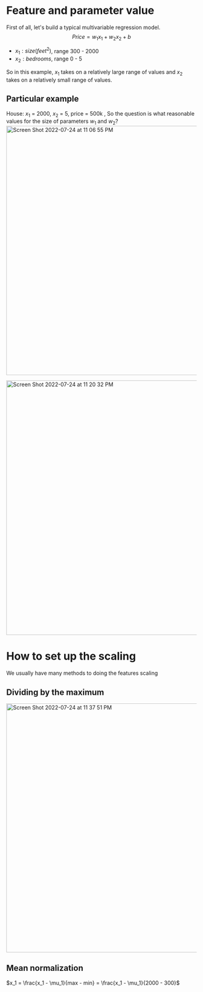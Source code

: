 # Feature and parameter value
First of all, let's build a  typical multivariable regression model.
$$Price = w_1x_1+w_2x_2+b$$
* $x_1: size(feet^2)$, range 300 - 2000
* $x_2: bedrooms$, range 0 - 5

So in this example, $x_1$ takes on a relatively large range of values and $x_2$ takes on a relatively small range of values.

## Particular example
House: $x_1$  = 2000, $x_2$ = 5, price = 500k , So the question is what reasonable values for the size of parameters $w_1$ and $w_2$?
<img width="659" alt="Screen Shot 2022-07-24 at 11 06 55 PM" src="https://user-images.githubusercontent.com/99445916/180690874-51c1dd0b-2d45-4e67-8ab0-18c045265fa4.png">

<img width="673" alt="Screen Shot 2022-07-24 at 11 20 32 PM" src="https://user-images.githubusercontent.com/99445916/180692789-0817b6b5-9acb-488b-8f1b-708a0f9b68f0.png">

# How to set up the scaling 
We usually have many methods to doing the features scaling
## Dividing by the maximum

<img width="658" alt="Screen Shot 2022-07-24 at 11 37 51 PM" src="https://user-images.githubusercontent.com/99445916/180694282-4750e6ec-1c7c-4163-a042-2e45a4d90652.png">

## Mean normalization
$x_1 = \frac{x_1 - \mu_1}{max - min} = \frac{x_1 - \mu_1}{2000 - 300}$
